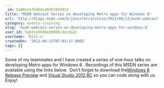 ```yaml
---
_id: 5a88e1afbd6dca0d5f0d3012
title: "MSDN Webcast Series on developing Metro apps for Windows 8"
url: 'http://blogs.msdn.com/b/jennifer/archive/2012/06/12/msdn-webcast-series-on-developing-metro-apps-for-windows-8.aspx'
category: events-training
slug: 'msdn-webcast-series-on-developing-metro-apps-for-windows-8'
user_id: 5a83ce59d6eb0005c4ecda2c
username: 'bill-s'
createdOn: '2012-06-15T07:03:17.000Z'
tags: []
---
```


Some of my teammates and I have created a series of one-hour talks on developing Metro apps for Windows 8.  Recordings of this MSDN series are available using the links below.  Don’t forget to download the<a href="http://bit.ly/jenwin8rp" target="_blank">Windows 8 Release Preview</a> and <a href="http://bit.ly/jenvs2012" target="_blank">Visual Studio 2012 RC</a> so you can code along with us.  Enjoy!
